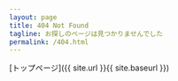 ```yaml
---
layout: page
title: 404 Not Found
tagline: お探しのページは見つかりませんでした
permalink: /404.html
---
```


[トップページ]({{ site.url }}{{ site.baseurl }})
